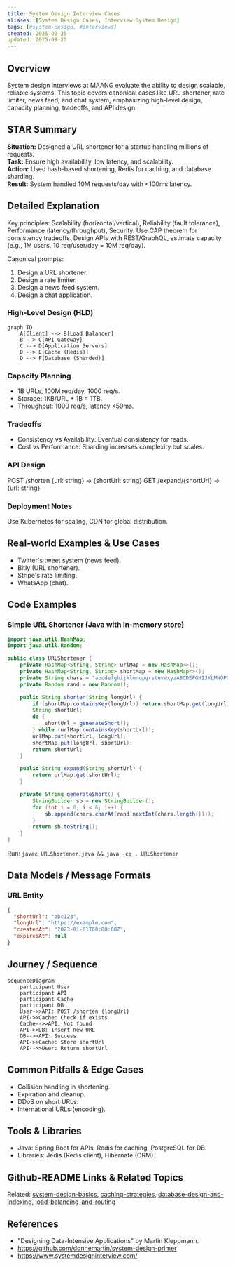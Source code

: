 ```yaml
---
title: System Design Interview Cases
aliases: [System Design Cases, Interview System Design]
tags: [#system-design, #interviews]
created: 2025-09-25
updated: 2025-09-25
---
```


## Overview
System design interviews at MAANG evaluate the ability to design scalable, reliable systems. This topic covers canonical cases like URL shortener, rate limiter, news feed, and chat system, emphasizing high-level design, capacity planning, tradeoffs, and API design.

## STAR Summary
**Situation:** Designed a URL shortener for a startup handling millions of requests.  
**Task:** Ensure high availability, low latency, and scalability.  
**Action:** Used hash-based shortening, Redis for caching, and database sharding.  
**Result:** System handled 10M requests/day with <100ms latency.

## Detailed Explanation
Key principles: Scalability (horizontal/vertical), Reliability (fault tolerance), Performance (latency/throughput), Security. Use CAP theorem for consistency tradeoffs. Design APIs with REST/GraphQL, estimate capacity (e.g., 1M users, 10 req/user/day = 10M req/day).

Canonical prompts:
1. Design a URL shortener.
2. Design a rate limiter.
3. Design a news feed system.
4. Design a chat application.

### High-Level Design (HLD)
```mermaid
graph TD
    A[Client] --> B[Load Balancer]
    B --> C[API Gateway]
    C --> D[Application Servers]
    D --> E[Cache (Redis)]
    D --> F[Database (Sharded)]
```

### Capacity Planning
- 1B URLs, 100M req/day, 1000 req/s.
- Storage: 1KB/URL * 1B = 1TB.
- Throughput: 1000 req/s, latency <50ms.

### Tradeoffs
- Consistency vs Availability: Eventual consistency for reads.
- Cost vs Performance: Sharding increases complexity but scales.

### API Design
POST /shorten {url: string} -> {shortUrl: string}
GET /expand/{shortUrl} -> {url: string}

### Deployment Notes
Use Kubernetes for scaling, CDN for global distribution.

## Real-world Examples & Use Cases
- Twitter's tweet system (news feed).
- Bitly (URL shortener).
- Stripe's rate limiting.
- WhatsApp (chat).

## Code Examples
### Simple URL Shortener (Java with in-memory store)
```java
import java.util.HashMap;
import java.util.Random;

public class URLShortener {
    private HashMap<String, String> urlMap = new HashMap<>();
    private HashMap<String, String> shortMap = new HashMap<>();
    private String chars = "abcdefghijklmnopqrstuvwxyzABCDEFGHIJKLMNOPQRSTUVWXYZ0123456789";
    private Random rand = new Random();

    public String shorten(String longUrl) {
        if (shortMap.containsKey(longUrl)) return shortMap.get(longUrl);
        String shortUrl;
        do {
            shortUrl = generateShort();
        } while (urlMap.containsKey(shortUrl));
        urlMap.put(shortUrl, longUrl);
        shortMap.put(longUrl, shortUrl);
        return shortUrl;
    }

    public String expand(String shortUrl) {
        return urlMap.get(shortUrl);
    }

    private String generateShort() {
        StringBuilder sb = new StringBuilder();
        for (int i = 0; i < 6; i++) {
            sb.append(chars.charAt(rand.nextInt(chars.length())));
        }
        return sb.toString();
    }
}
```
Run: `javac URLShortener.java && java -cp . URLShortener`

## Data Models / Message Formats
### URL Entity
```json
{
  "shortUrl": "abc123",
  "longUrl": "https://example.com",
  "createdAt": "2023-01-01T00:00:00Z",
  "expiresAt": null
}
```

## Journey / Sequence
```mermaid
sequenceDiagram
    participant User
    participant API
    participant Cache
    participant DB
    User->>API: POST /shorten {longUrl}
    API->>Cache: Check if exists
    Cache-->>API: Not found
    API->>DB: Insert new URL
    DB-->>API: Success
    API->>Cache: Store shortUrl
    API-->>User: Return shortUrl
```

## Common Pitfalls & Edge Cases
- Collision handling in shortening.
- Expiration and cleanup.
- DDoS on short URLs.
- International URLs (encoding).

## Tools & Libraries
- Java: Spring Boot for APIs, Redis for caching, PostgreSQL for DB.
- Libraries: Jedis (Redis client), Hibernate (ORM).

## Github-README Links & Related Topics
Related: [system-design-basics](../system-design-basics/README.md), [caching-strategies](../caching-strategies/README.md), [database-design-and-indexing](../database-design-and-indexing/README.md), [load-balancing-and-routing](../load-balancing-and-routing/README.md)

## References
- "Designing Data-Intensive Applications" by Martin Kleppmann.
- https://github.com/donnemartin/system-design-primer
- https://www.systemdesigninterview.com/